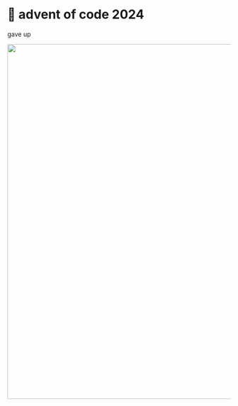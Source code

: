 # 🎄 advent of code 2024

gave up

<img src="https://static.wikia.nocookie.net/59fc6b6c-9840-456b-afd2-fd775bf46bc2/scale-to-width/755" height=800 width=1200>
